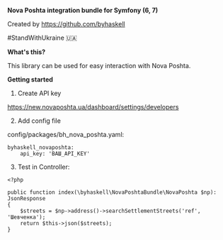 **Nova Poshta integration bundle for Symfony (6, 7)**

Created by https://github.com/byhaskell

#StandWithUkraine 🇺🇦

**What's this?**

This library can be used for easy interaction with Nova Poshta.

**Getting started**

1. Create API key

https://new.novaposhta.ua/dashboard/settings/developers

2. Add config file
 
config/packages/bh_nova_poshta.yaml:

```
byhaskell_novaposhta:
    api_key: 'ВАШ_API_KEY'
```

3. Test in Controller:
```
<?php

public function index(\byhaskell\NovaPoshtaBundle\NovaPoshta $np): JsonResponse
{
    $streets = $np->address()->searchSettlementStreets('ref', 'Шевченка');
    return $this->json($streets);
}
```